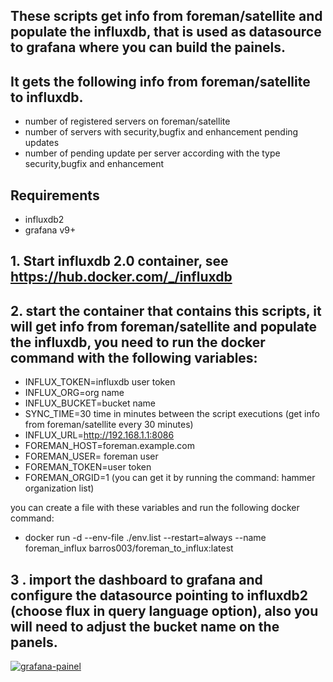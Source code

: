 ## These scripts get info from foreman/satellite and populate the influxdb, that is used as datasource to grafana where you can build the painels.
## It gets the following info from foreman/satellite to influxdb.
- number of registered servers on foreman/satellite
- number of servers with security,bugfix and enhancement pending updates
- number of pending update per server according with the type security,bugfix and enhancement

## Requirements
- influxdb2
- grafana v9+

## 1. Start influxdb 2.0 container, see https://hub.docker.com/_/influxdb

## 2. start the container that contains this scripts, it will get info from foreman/satellite and populate the influxdb, you need to run  the docker command with the following variables:

- INFLUX_TOKEN=influxdb user token  
- INFLUX_ORG=org name
- INFLUX_BUCKET=bucket name
- SYNC_TIME=30 time in minutes between the script executions (get info from foreman/satellite every 30 minutes)
- INFLUX_URL=http://192.168.1.1:8086
- FOREMAN_HOST=foreman.example.com
- FOREMAN_USER= foreman user
- FOREMAN_TOKEN=user token
- FOREMAN_ORGID=1 (you can get it by running the command: hammer organization list)

you can create a file with these variables and run the following docker command:

- docker run  -d  --env-file ./env.list --restart=always --name foreman_influx barros003/foreman_to_influx:latest

## 3 . import the dashboard to grafana and configure the datasource pointing to influxdb2 (choose flux in query language option), also you will need to adjust the bucket name on the panels.

<a href="https://ibb.co/Wcfjf3V"><img src="https://i.ibb.co/JzHgHd3/grafana-painel.jpg" alt="grafana-painel" border="0" /></a>
